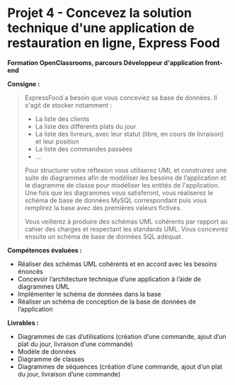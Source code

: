 # Projet 4 - Concevez la solution technique d'une application de restauration en ligne, Express Food
**Formation OpenClassrooms, parcours Développeur d'application front-end**

**Consigne :**

> ExpressFood a besoin que vous conceviez sa base de données. Il s'agit
> de stocker notamment :
> 
> -   La liste des clients
> -   La liste des différents plats du jour
> -   La liste des livreurs, avec leur statut (libre, en cours de livraison) et leur position
> -   La liste des commandes passées
> -   ...
> 
> Pour structurer votre réflexion vous utiliserez UML et construirez une
> suite de diagrammes afin de modéliser les besoins de l’application et
> le diagramme de classe pour modéliser les entités de l'application.
> Une fois que les diagrammes vous satisferont, vous réaliserez le
> schéma de base de données MySQL correspondant puis vous remplirez la
> base avec des premières valeurs fictives.
> 
> Vous veillerez à produire des schémas UML cohérents par rapport au
> cahier des charges et respectant les standards UML. Vous concevrez
> ensuite un schéma de base de données SQL adéquat.

**Compétences évaluées :**
-   Réaliser des schémas UML cohérents et en accord avec les besoins énoncés
-   Concevoir l’architecture technique d’une application à l’aide de diagrammes UML
-   Implémenter le schéma de données dans la base
-   Réaliser un schéma de conception de la base de données de l’application

**Livrables :**
 -   Diagrammes de cas d’utilisations (création d’une commande, ajout d’un plat du jour, livraison d’une commande)
-   Modèle de données
-   Diagramme de classes
-   Diagrammes de séquences (création d’une commande, ajout d’un plat du jour, livraison d’une commande)
